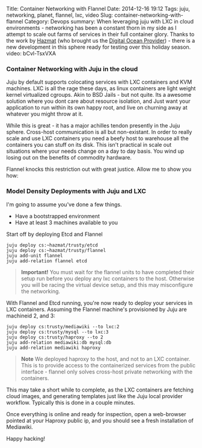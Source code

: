 Title: Container Networking with Flannel
Date: 2014-12-16 19:12
Tags: juju, networking, planet, flannel, lxc, video
Slug: container-networking-with-flannel
Category: Devops
summary: When leveraging juju with LXC in cloud environments - networking has been a constant thorn in my side as I attempt to scale out farms of services in their full container glory. Thanks to the work by [Hazmat](http://blog.kapilt.com/) (who brought us the [Digital Ocean Provider](/juju-digital-ocean-awesome)) - there is a new development in this sphere ready for testing over this holiday season.
video: bCvl-TsxVXA



### Container Networking with Juju in the cloud

Juju by default supports colocating services with LXC containers and KVM machines. LXC is all the rage these days, as linux containers are light weight kernel virtualized cgroups. Akin to BSD Jails - but not quite. Its a awesome solution where you dont care about resource isolation, and Just want your application to run within its own happy root, and live on churning away at whatever you might throw at it.

While this is great - it has a major achilles tendon presently in the Juju sphere. Cross-host communication is all but non-existant. In order to really scale and use LXC containers you need a beefy host to warehouse all the containers you can stuff on its disk. This isn't practical in scale out situations where your needs change on a day to day basis. You wind up losing out on the benefits of commodity hardware.  

Flannel knocks this restriction out with great justice. Allow me to show you how:

### Model Density Deployments with Juju and LXC

I'm going to assume you've done a few things.

- Have a bootstrapped environment
- Have at least 3 machines available to you

Start off by deploying Etcd and Flannel


    juju deploy cs:~hazmat/trusty/etcd
    juju deploy cs:~hazmat/trusty/flannel
    juju add-unit flannel
    juju add-relation flannel etcd

> **Important!** You must wait for the flannel units to have completed their setup run before you deploy any lxc containers to the host. Otherwise you will be racing the virtual device setup, and this may misconfigure the networking.

With Flannel and Etcd running, you're now ready to deploy your services in LXC containers. Assuming the Flannel machine's provisioned by Juju are machineid 2, and 3:

    juju deploy cs:trusty/mediawiki --to lxc:2
    juju deploy cs:trusty/mysql --to lxc:3
    juju deploy cs:trusty/haproxy --to 2
    juju add-relation mediawiki:db mysql:db
    juju add-relation mediawiki haproxy

> **Note** We deployed haproxy to the host, and not to an LXC container. This is to provide access to the containerized services from the public interface - flannel only solves cross-host private networking with the containers.

This may take a short while to complete, as the LXC containers are fetching cloud images, and generating templates just like the Juju local provider workflow. Typically this is done in a couple minutes.

Once everything is online and ready for inspection, open a web-browser pointed at your Haproxy public ip, and you should see a fresh installation of Mediawiki.

Happy hacking!
